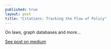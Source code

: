 ```yaml
---
published: true
layout: post
title: "Citations: Tracking the Flow of Policy"
---
```


On laws, graph databases and more...

[See post on medium](https://medium.com/fiscalnote-insights/citing-your-sources-79062248f468)
